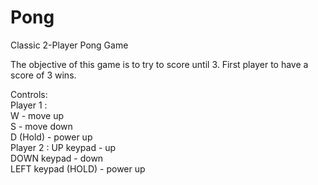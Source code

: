 # Pong

Classic 2-Player Pong Game

The objective of this game is to try to score until 3. First player to have a score of 3 wins. <br />

Controls: <br />
Player 1 : <br />
  W - move up <br />
  S - move down <br />
  D (Hold) - power up <br />
Player 2 : 
UP keypad - up <br />
DOWN keypad - down <br />
LEFT keypad (HOLD) - power up
